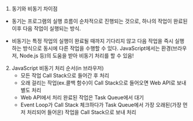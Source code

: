 ﻿1. 동기와 비동기 차이점

- 동기는 프로그램의 실행 흐름이 순차적으로 진행되는 것으로, 하나의 작업이 완료된 이후 다음 작업이 실행되는 방식.

- 비동기는 특정 작업의 실행이 완료될 때까지 기다리지 않고 다음 작업을 즉시 실행하는 방식으로 동시에 다른 작업을 수행할 수 있다. JavaScript에서는 환경(브라우저, Node.js 등)의 도움을 받아 비동기 처리를 할 수 있음!

2. JavaScript 비동기 처리 순서(in 브라우저)
   - 모든 작업 Call Stack으로 들어간 후 처리
   - 오래 걸리는 작업(ex.콜백 함수)이 Call Stack으로 들어오면 Web API로 보내 별도 처리
   - Web API에서 처리 완료된 작업은 Task Queue에서 대기
   - Event Loop가 Call Stack 체크하다가 Task Queue에서 가장 오래된(가장 먼저 처리되어 들어온) 작업을 Call Stack으로 보내 처리
